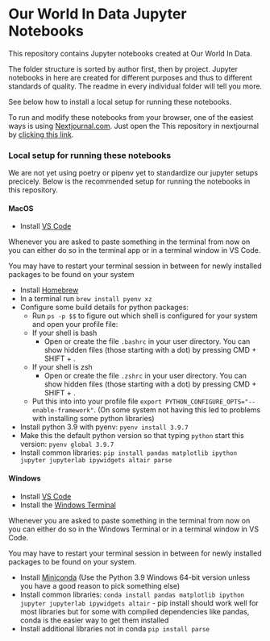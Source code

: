 # Our World In Data Jupyter Notebooks

This repository contains Jupyter notebooks created at Our World In Data.

The folder structure is sorted by author first, then by project. Jupyter notebooks in here are created for different purposes and thus to different standards of quality. The readme in every individual folder will tell you more.

See below how to install a local setup for running these notebooks.

To run and modify these notebooks from your browser, one of the easiest ways is using [Nextjournal.com](https://github.nextjournal.com/). Just open the This repository in nextjournal by [clicking this link](https://github.nextjournal.com/owid/notebooks/tree/main).


### Local setup for running these notebooks

We are not yet using poetry or pipenv yet to standardize our jupyter setups precicely. Below is the recommended setup for running the notebooks in this repository.

#### MacOS

* Install [VS Code](https://code.visualstudio.com/)

Whenever you are asked to paste something in the terminal from now on you can either do so in the terminal app or in a terminal window in VS Code.

You may have to restart your terminal session in between for newly installed packages to be found on your system

* Install [Homebrew](https://brew.sh/)
* In a terminal run `brew install pyenv xz`
* Configure some build details for python packages:
  * Run `ps -p $$` to figure out which shell is configured for your system and open your profile file:
  * If your shell is bash
    * Open or create the file `.bashrc` in your user directory. You can show hidden files (those starting with a dot) by pressing CMD + SHIFT + .
  * If your shell is zsh
    * Open or create the file `.zshrc` in your user directory. You can show hidden files (those starting with a dot) by pressing CMD + SHIFT + .
  * Put this into into your profile file `export PYTHON_CONFIGURE_OPTS="--enable-framework"`. (On some system not having this led to problems with installing some python libraries)
* Install python 3.9 with pyenv: `pyenv install 3.9.7`
* Make this the default python version so that typing `python` start this version: `pyenv global 3.9.7`
* Install common libraries: `pip install pandas matplotlib ipython jupyter jupyterlab ipywidgets altair parse`

#### Windows

* Install [VS Code](https://code.visualstudio.com/)
* Install the [Windows Terminal](https://www.microsoft.com/de-de/p/windows-terminal/9n0dx20hk701?rtc=1&activetab=pivot:overviewtab)

Whenever you are asked to paste something in the terminal from now on you can either do so in the Windows Terminal or in a terminal window in VS Code.

You may have to restart your terminal session in between for newly installed packages to be found on your system.

* Install [Miniconda](https://docs.conda.io/en/latest/miniconda.html) (Use the Python 3.9 Windows 64-bit version unless you have a good reason to pick something else)
* Install common libraries: `conda install pandas matplotlib ipython jupyter jupyterlab ipywidgets altair` - pip install should work well for most libraries but for some with compiled dependencies like pandas, conda is the easier way to get them installed
* Install additional libraries not in conda `pip install parse`
